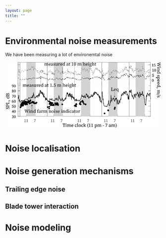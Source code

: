 ```yaml
--- 
layout: page
title: ""
---
```


# Environmental noise measurements 

We have been measuring a lot of environemtal noise

![fig1](images/environmental_noise2.png)


# Noise localisation

# Noise generation mechanisms

## Trailing edge noise

## Blade tower interaction

# Noise modeling

